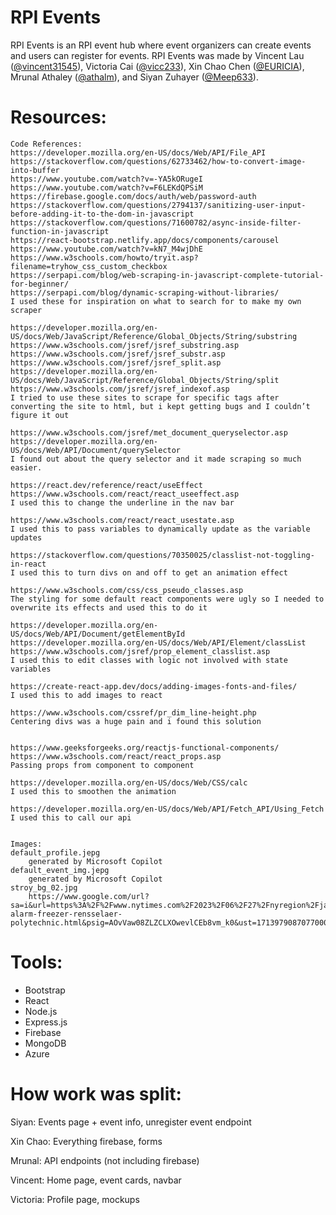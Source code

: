 # RPI Events
RPI Events is an RPI event hub where event organizers can create events and users can register for events. RPI Events was made by Vincent Lau ([@vincent31545](https://github.com/vincent31545)), Victoria Cai ([@vicc233](https://github.com/vicc233)), Xin Chao Chen ([@EURICIA](https://github.com/EURICIA)), Mrunal Athaley ([@athalm](https://github.com/athalm)), and Siyan Zuhayer ([@Meep633](https://github.com/Meep633)).

# Resources:
    Code References:
    https://developer.mozilla.org/en-US/docs/Web/API/File_API
    https://stackoverflow.com/questions/62733462/how-to-convert-image-into-buffer
    https://www.youtube.com/watch?v=-YA5kORugeI
    https://www.youtube.com/watch?v=F6LEKdQPSiM
    https://firebase.google.com/docs/auth/web/password-auth
    https://stackoverflow.com/questions/2794137/sanitizing-user-input-before-adding-it-to-the-dom-in-javascript
    https://stackoverflow.com/questions/71600782/async-inside-filter-function-in-javascript
    https://react-bootstrap.netlify.app/docs/components/carousel
    https://www.youtube.com/watch?v=kN7_M4wjDhE
    https://www.w3schools.com/howto/tryit.asp?filename=tryhow_css_custom_checkbox
    https://serpapi.com/blog/web-scraping-in-javascript-complete-tutorial-for-beginner/
    https://serpapi.com/blog/dynamic-scraping-without-libraries/
    I used these for inspiration on what to search for to make my own scraper

    https://developer.mozilla.org/en-US/docs/Web/JavaScript/Reference/Global_Objects/String/substring
    https://www.w3schools.com/jsref/jsref_substring.asp
    https://www.w3schools.com/jsref/jsref_substr.asp
    https://www.w3schools.com/jsref/jsref_split.asp
    https://developer.mozilla.org/en-US/docs/Web/JavaScript/Reference/Global_Objects/String/split
    https://www.w3schools.com/jsref/jsref_indexof.asp
    I tried to use these sites to scrape for specific tags after converting the site to html, but i kept getting bugs and I couldn’t figure it out
    
    https://www.w3schools.com/jsref/met_document_queryselector.asp
    https://developer.mozilla.org/en-US/docs/Web/API/Document/querySelector
    I found out about the query selector and it made scraping so much easier.
    
    https://react.dev/reference/react/useEffect
    https://www.w3schools.com/react/react_useeffect.asp
    I used this to change the underline in the nav bar
    
    https://www.w3schools.com/react/react_usestate.asp
    I used this to pass variables to dynamically update as the variable updates
    
    https://stackoverflow.com/questions/70350025/classlist-not-toggling-in-react
    I used this to turn divs on and off to get an animation effect
    
    https://www.w3schools.com/css/css_pseudo_classes.asp
    The styling for some default react components were ugly so I needed to overwrite its effects and used this to do it
    
    https://developer.mozilla.org/en-US/docs/Web/API/Document/getElementById
    https://developer.mozilla.org/en-US/docs/Web/API/Element/classList
    https://www.w3schools.com/jsref/prop_element_classlist.asp
    I used this to edit classes with logic not involved with state variables
    
    https://create-react-app.dev/docs/adding-images-fonts-and-files/
    I used this to add images to react
    
    https://www.w3schools.com/cssref/pr_dim_line-height.php
    Centering divs was a huge pain and i found this solution
    
    
    https://www.geeksforgeeks.org/reactjs-functional-components/
    https://www.w3schools.com/react/react_props.asp
    Passing props from component to component
    
    https://developer.mozilla.org/en-US/docs/Web/CSS/calc
    I used this to smoothen the animation
    
    https://developer.mozilla.org/en-US/docs/Web/API/Fetch_API/Using_Fetch
    I used this to call our api


    Images:
    default_profile.jepg
        generated by Microsoft Copilot
    default_event_img.jepg
        generated by Microsoft Copilot
    stroy_bg_02.jpg
        https://www.google.com/url?sa=i&url=https%3A%2F%2Fwww.nytimes.com%2F2023%2F06%2F27%2Fnyregion%2Fjanitor-alarm-freezer-rensselaer-polytechnic.html&psig=AOvVaw08ZLZCLXOwevlCEb8vm_k0&ust=1713979087077000&source=images&cd=vfe&opi=89978449&ved=0CBQQjhxqFwoTCJjp4efr2IUDFQAAAAAdAAAAABAR
        
# Tools:
- Bootstrap
- React
- Node.js
- Express.js
- Firebase
- MongoDB
- Azure

# How work was split:
Siyan: Events page + event info, unregister event endpoint

Xin Chao: Everything firebase, forms

Mrunal: API endpoints (not including firebase)

Vincent: Home page, event cards, navbar

Victoria: Profile page, mockups
